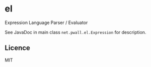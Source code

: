 el
==

Expression Language Parser / Evaluator

See JavaDoc in main class `net.pwall.el.Expression` for description.

## Licence

MIT
